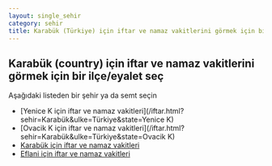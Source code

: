 ```yaml
---
layout: single_sehir
category: sehir
title: Karabük (Türkiye) için iftar ve namaz vakitlerini görmek için bir ilçe/eyalet seç
---
```



## Karabük (country) için iftar ve namaz vakitlerini görmek için bir ilçe/eyalet seç

Aşağıdaki listeden bir şehir ya da semt seçin


* [Yenice K için iftar ve namaz vakitleri](/iftar.html?sehir=Karabük&ulke=Türkiye&state=Yenice K)
* [Ovacik K için iftar ve namaz vakitleri](/iftar.html?sehir=Karabük&ulke=Türkiye&state=Ovacik K)
* [Karabük için iftar ve namaz vakitleri](/iftar.html?sehir=Karabük&ulke=Türkiye&state=Karabük)
* [Eflani için iftar ve namaz vakitleri](/iftar.html?sehir=Karabük&ulke=Türkiye&state=Eflani)
